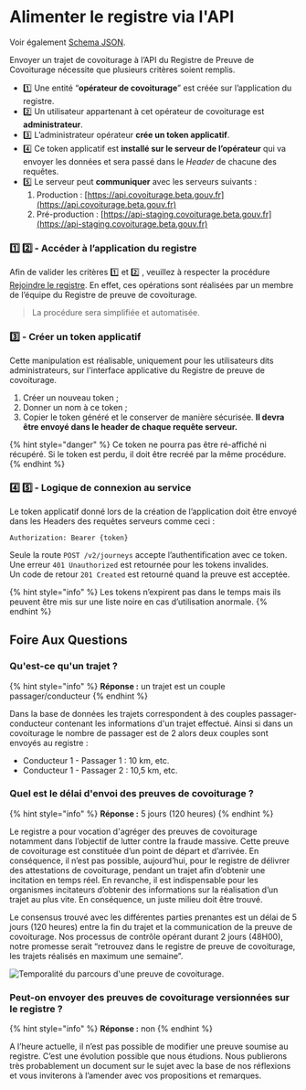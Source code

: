 # Alimenter le registre via l'API

Voir également [Schema JSON](schema-json-v2.md).

Envoyer un trajet de covoiturage à l’API du Registre de Preuve de Covoiturage nécessite que plusieurs critères soient remplis.

* 1️⃣  Une entité “**opérateur de covoiturage**” est créée sur l’application du registre.
* 2️⃣  Un utilisateur appartenant à cet opérateur de covoiturage est **administrateur**.
* 3️⃣  L’administrateur opérateur **crée un token applicatif**.
* 4️⃣  Ce token applicatif est **installé sur le serveur de l’opérateur** qui va envoyer les données et sera passé dans le _Header_ de chacune des requêtes.
* 5️⃣  Le serveur peut **communiquer** avec les serveurs suivants :
  1. Production : [https://api.covoiturage.beta.gouv.fr](https://api.covoiturage.beta.gouv.fr)
  2. Pré-production : [https://api-staging.covoiturage.beta.gouv.fr](https://api-staging.covoiturage.beta.gouv.fr)

### 1️⃣   2️⃣ - Accéder à l’application du registre <a id="docs-internal-guid-1dcfb04d-7fff-6cd0-6f9f-785ab6cd35bb"></a>

Afin de valider les critères  1️⃣  et  2️⃣ , veuillez à respecter la procédure [Rejoindre le registre](../../mode-aom/onboarding.md). En effet, ces opérations sont réalisées par un membre de l’équipe du Registre de preuve de covoiturage.

> La procédure sera simplifiée et automatisée.

### 3️⃣ - Créer un token applicatif

Cette manipulation est réalisable, uniquement pour les utilisateurs dits administrateurs, sur l'interface applicative du Registre de preuve de covoiturage. 

1. Créer un nouveau token ;
2. Donner un nom à ce token ; 
3. Copier le token généré et le conserver de manière sécurisée. **Il devra être envoyé dans le header de chaque requête serveur.**

{% hint style="danger" %}
Ce token ne pourra pas être ré-affiché ni récupéré. Si le token est perdu, il doit être recréé par la même procédure.
{% endhint %}

### 4️⃣   5️⃣ - Logique de connexion au service

Le token applicatif donné lors de la création de l’application doit être envoyé dans les Headers des requêtes serveurs comme ceci :

`Authorization: Bearer {token}`

Seule la route `POST /v2/journeys` accepte l’authentification avec ce token.  
Une erreur `401 Unauthorized` est retournée pour les tokens invalides.  
Un code de retour `201 Created` est retourné quand la preuve est acceptée.

{% hint style="info" %}
Les tokens n’expirent pas dans le temps mais ils peuvent être mis sur une liste noire en cas d’utilisation anormale.
{% endhint %}

## Foire Aux Questions 

### Qu'est-ce qu'un trajet ?

{% hint style="info" %}
**Réponse :** un trajet est un couple passager/conducteur
{% endhint %}

Dans la base de données les trajets correspondent à des couples passager-conducteur contenant les informations d'un trajet effectué. Ainsi si dans un covoiturage le nombre de passager est de 2 alors deux couples sont envoyés au registre : 

* Conducteur 1 - Passager 1 : 10 km, etc. 
* Conducteur 1 - Passager 2 : 10,5 km, etc. 

### Quel est le délai d'envoi des preuves de covoiturage ? 

{% hint style="info" %}
**Réponse :** 5 jours \(120 heures\)
{% endhint %}

Le registre a pour vocation d'agréger des preuves de covoiturage notamment dans l’objectif de lutter contre la fraude massive. Cette preuve de covoiturage est constituée d’un point de départ et d’arrivée. En conséquence, il n’est pas possible, aujourd’hui, pour le registre de délivrer des attestations de covoiturage, pendant un trajet afin d’obtenir une incitation en temps réel. En revanche, il est indispensable pour les organismes incitateurs d’obtenir des informations sur la réalisation d’un trajet au plus vite. En conséquence, un juste milieu doit être trouvé.

Le consensus trouvé avec les différentes parties prenantes est un délai de 5 jours \(120 heures\) entre la fin du trajet et la communication de la preuve de covoiturage. Nos processus de contrôle opérant durant 2 jours \(48H00\), notre promesse serait “retrouvez dans le registre de preuve de covoiturage, les trajets réalisés en maximum une semaine”.

![Temporalit&#xE9; du parcours d&apos;une preuve de covoiturage.](https://lh3.googleusercontent.com/zKrEFxQ9BVpbDk2xWzorif1mu5Zm_6n6sarxLR1RDx9GDTpLN2GiLhenyjPw0-twOk9B5y7zY8hdmvkMy1fPP0cFLgBZlIvqG7RcDaxjunevmWX8w1uNxqaxdarVLO6ReK_w2uSn)

### Peut-on envoyer des preuves de covoiturage versionnées sur le registre ? 

{% hint style="info" %}
**Réponse :** non
{% endhint %}

A l’heure actuelle, il n’est pas possible de modifier une preuve soumise au registre. C’est une évolution possible que nous étudions. Nous publierons très probablement un document sur le sujet avec la base de nos réflexions et vous inviterons à l’amender avec vos propositions et remarques.  




